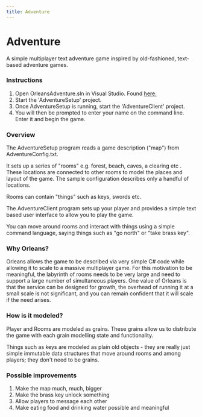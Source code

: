 ```yaml
---
title: Adventure
---
```


# Adventure

A simple multiplayer text adventure game inspired by old-fashioned, text-based adventure games.

### Instructions
1. Open OrleansAdventure.sln in Visual Studio. Found [here.](https://github.com/dotnet/orleans/tree/main/samples/Adventure)
2. Start the 'AdventureSetup' project.
3. Once AdventureSetup is running, start the 'AdventureClient' project.
4. You will then be prompted to enter your name on the command line. Enter it and begin the game.


### Overview
The AdventureSetup program reads a game description ("map") from AdventureConfig.txt.

It sets up a series of "rooms" e.g. forest, beach, caves, a clearing etc . These locations are connected to other rooms to model the places and layout of the game. The sample configuration describes only a handful of locations.

Rooms can contain "things" such as keys, swords etc.

The AdventureClient program sets up your player and provides a simple text based user interface to allow you to play the game.

You can move around rooms and interact with things using a simple command language, saying things such as "go north" or "take brass key".

### Why Orleans?
Orleans allows the game to be described via very simple C# code while allowing it to scale to a massive multiplayer game. For this motivation to be meaningful, the labyrinth of rooms needs to be very large and need to support a large number of simultaneous players. One value of Orleans is that the service can be designed for growth, the overhead of running it at a small scale is not significant, and you can remain confident that it will scale if the need arises.

### How is it modeled?
Player and Rooms are modeled as grains. These grains allow us to distribute the game with each grain modelling state and functionality.

Things such as keys are modeled as plain old objects - they are really just simple immutable data structures that move around rooms and among players; they don't need to be grains.

### Possible improvements
1. Make the map much, much, bigger
2. Make the brass key unlock something
3. Allow players to message each other
4. Make eating food and drinking water possible and meaningful
